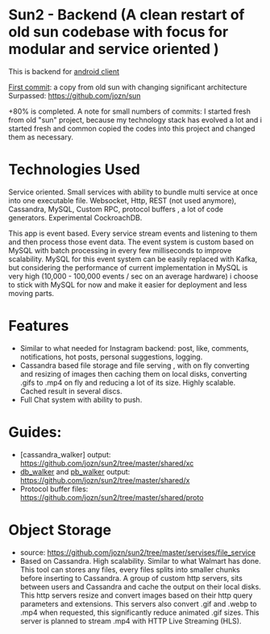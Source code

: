 # Sun2 - Backend  (A clean restart of old sun codebase with focus for modular and service oriented )

This is backend for [android client](https://github.com/jozn/ms_native)

[First commit](https://github.com/jozn/sun2/commit/6c658d5c5be31e07c29056c9dc41222cb5938d86): a copy from old sun with changing significant architecture
Surpassed: https://github.com/jozn/sun

+80% is completed.
A note for small numbers of commits: I started fresh from old "sun" project, because my technology stack has evolved a lot and i started fresh and common copied the codes into this project and changed them as necessary.  
# Technologies Used
Service oriented. Small services with ability to bundle multi service at once into one executable file.
Websocket, Http, REST (not used anymore), Cassandra, MySQL, Custom RPC, protocol buffers , a lot of code generators. Experimental CockroachDB.

This app is event based. Every service stream events and listening to them and then process those event data. The event system is custom based on MySQL with batch processing in every few milliseconds to improve scalability. MySQL for this event system can be easily replaced with Kafka, but considering the performance of current implementation in MySQL is very high (10,000 - 100,000 events / sec on an average hardware) i choose to stick with MySQL for now and make it easier for deployment and less moving parts.  
# Features
+ Similar to what needed for Instagram backend: post, like, comments, notifications, hot posts, personal suggestions, logging.
+ Cassandra based file storage and file serving , with on fly converting and resizing of images then caching them on local disks, converting .gifs to .mp4 on fly and reducing a lot of its size. Highly scalable. Cached result in several discs.
+ Full Chat system with ability to push.

# Guides:
+ [cassandra_walker] output: https://github.com/jozn/sun2/tree/master/shared/xc
+ [db_walker](https://github.com/jozn/db-walker) and [pb_walker](https://github.com/jozn/pb_walker) output: https://github.com/jozn/sun2/tree/master/shared/x
+ Protocol buffer files: https://github.com/jozn/sun2/tree/master/shared/proto

# Object Storage
+ source: https://github.com/jozn/sun2/tree/master/servises/file_service
+ Based on Cassandra. High scalability. Similar to what Walmart has done. This tool can stores any files, every files splits into smaller chunks before inserting to Cassandra. A group of custom http servers, sits between users and Cassandra and cache the output on their local disks. This http servers resize and convert images based on their http query parameters and extensions. This servers also convert .gif and .webp to .mp4 when requested, this significantly reduce animated .gif sizes. This server is planned to stream .mp4 with HTTP Live Streaming (HLS).
